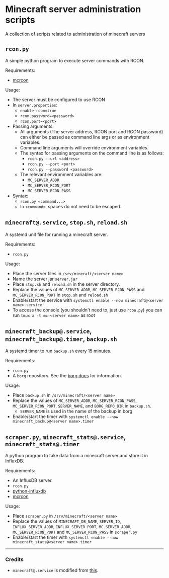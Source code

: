 # Minecraft server administration scripts
A collection of scripts related to administration of minecraft servers
## `rcon.py`
A simple python program to execute server commands with RCON.

Requirements:
* [mcrcon](https://pypi.org/project/mcrcon/)

Usage:
* The server must be configured to use RCON
* In `server.properties`:
    * `enable-rcon=true`
    * `rcon.password=<password>`
    * `rcon.port=<port>`
* Passing arguments:
    * All arguments (The server address, RCON port and RCON password) can either be passed as command line args or as environment variables.
    * Command line arguments will override environment variables.
    * The syntax for passing arguments on the command line is as follows:
        * `rcon.py --url <address>`
        * `rcon.py --port <port>`
        * `rcon.py --password <password>`
    * The relevant environment variables are:
        * `MC_SERVER_ADDR`
        * `MC_SERVER_RCON_PORT`
        * `MC_SERVER_RCON_PASS`
* Syntax:
    * `rcon.py <command...>`
    * In `<command>`, spaces do not need to be escaped.

## `minecraft@.service`, `stop.sh`, `reload.sh`
A systemd unit file for running a minecraft server.

Requirements:
* `rcon.py`

Usage:
* Place the server files in `/srv/mineraft/<server name>`
* Name the server jar `server.jar`
* Place `stop.sh` and `reload.sh` in the server directory.
* Replace the values of `MC_SERVER_ADDR`, `MC_SERVER_RCON_PASS` and `MC_SERVER_RCON_PORT` in `stop.sh` and `reload.sh`
* Enable/start the service with `systemctl enable --now minecraft@<server name>.service`
* To access the console (you shouldn't need to, just use `rcon.py`) you can run `tmux a -t mc-<server name>` as root

## `minecraft_backup@.service`, `minecraft_backup@.timer`, `backup.sh`
A systemd timer to run `backup.sh` every 15 minutes.

Requirements:
* `rcon.py`
* A `borg` repository. See the [borg docs](https://borgbackup.readthedocs.io/en/stable/index.html) for information.

Usage:
* Place `backup.sh` in `/srv/minecraft/<server name>`
* Replace the values of `MC_SERVER_ADDR`, `MC_SERVER_RCON_PASS`, `MC_SERVER_RCON_PORT`, `SERVER_NAME`, and `BORG_REPO_DIR` in `backup.sh`.
    * `SERVER_NAME` is used in the name of the backup in borg
* Enable/start the timer with `systemctl enable --now minecraft_backup@<server name>.timer`

## `scraper.py`, `minecraft_stats@.service`, `minecraft_stats@.timer`
A python program to take data from a minecraft server and store it in InfluxDB.

Requirements:
* An InfluxDB server.
* `rcon.py`
* [python-influxdb](https://github.com/influxdata/influxdb-python)
* [mcrcon](https://pypi.org/project/mcrcon/)

Usage:
* Place `scraper.py` in `/srv/minecraft/<server name>`
* Replace the values of `MINECRAFT_DB_NAME`, `SERVER_ID`, `INFLUX_SERVER_ADDR`, `INFLUX_SERVER_PORT`, `MC_SERVER_ADDR`, `MC_SERVER_RCON_PORT` and `MC_SERVER_RCON_PASS` in `scraper.py`
* Enable/start the timer with `systemctl enable --now minecraft_stats@<server name>.timer`

---
### Credits
* `minecraft@.service` is modified from [this](https://github.com/agowa338/MinecraftSystemdUnit/).
